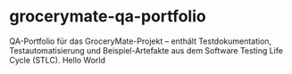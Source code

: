# grocerymate-qa-portfolio
QA-Portfolio für das GroceryMate-Projekt – enthält Testdokumentation, Testautomatisierung und Beispiel-Artefakte aus dem Software Testing Life Cycle (STLC).
Hello World
